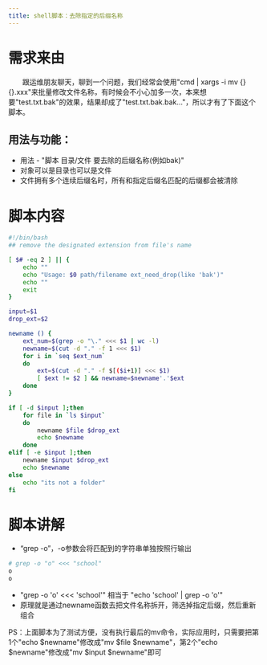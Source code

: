 ```yaml
---
title: shell脚本：去除指定的后缀名称
---
```

# 需求来由
&emsp;&emsp;跟运维朋友聊天，聊到一个问题，我们经常会使用"cmd | xargs -i mv {} {}.xxx"来批量修改文件名称，有时候会不小心加多一次，本来想要"test.txt.bak"的效果，结果却成了"test.txt.bak.bak..."，所以才有了下面这个脚本。
<!--more-->
## 用法与功能：
+ 用法 - "脚本 目录/文件 要去除的后缀名称(例如bak)"
+ 对象可以是目录也可以是文件
+ 文件拥有多个连续后缀名时，所有和指定后缀名匹配的后缀都会被清除

# 脚本内容
``` bash
#!/bin/bash
## remove the designated extension from file's name

[ $# -eq 2 ] || {
    echo ""
    echo "Usage: $0 path/filename ext_need_drop(like 'bak')"
    echo ""
    exit
}

input=$1
drop_ext=$2

newname () {
    ext_num=$(grep -o "\." <<< $1 | wc -l)
    newname=$(cut -d "." -f 1 <<< $1)
    for i in `seq $ext_num`
    do
        ext=$(cut -d "." -f $[($i+1)] <<< $1)
        [ $ext != $2 ] && newname=$newname'.'$ext
    done
}

if [ -d $input ];then
    for file in `ls $input`
    do
        newname $file $drop_ext
        echo $newname
    done
elif [ -e $input ];then
    newname $input $drop_ext
    echo $newname
else
    echo "its not a folder"
fi
```

# 脚本讲解
+ “grep -o”，-o参数会将匹配到的字符串单独按照行输出
``` bash
# grep -o "o" <<< "school"
o
o
```
+ "grep -o 'o' <<< 'school'" 相当于 "echo 'school' | grep -o 'o'"
+ 原理就是通过newname函数去把文件名称拆开，筛选掉指定后缀，然后重新组合

PS：上面脚本为了测试方便，没有执行最后的mv命令，实际应用时，只需要把第1个"echo $newname"修改成"mv \$file \$newname"，第2个"echo \$newname"修改成"mv \$input \$newname"即可